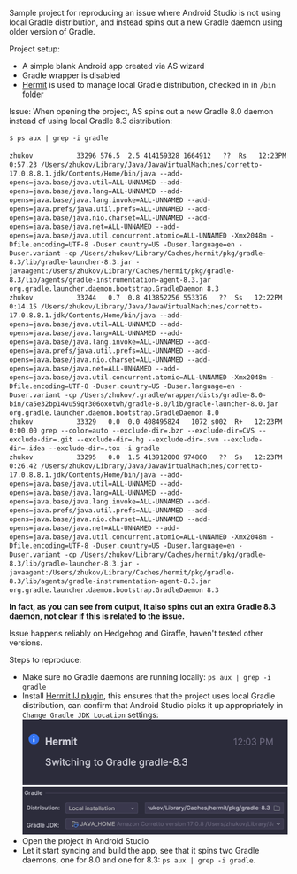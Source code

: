Sample project for reproducing an issue where Android Studio is not using local Gradle distribution,
and instead spins out a new Gradle daemon using older version of Gradle.

Project setup:
- A simple blank Android app created via AS wizard
- Gradle wrapper is disabled
- [Hermit](https://cashapp.github.io/hermit/) is used to manage local Gradle distribution, checked in in `/bin` folder

Issue:
When opening the project, AS spins out a new Gradle 8.0 daemon instead of using local Gradle 8.3 distribution:

```
$ ps aux | grep -i gradle

zhukov           33296 576.5  2.5 414159328 1664912   ??  Rs   12:23PM   0:57.23 /Users/zhukov/Library/Java/JavaVirtualMachines/corretto-17.0.8.8.1.jdk/Contents/Home/bin/java --add-opens=java.base/java.util=ALL-UNNAMED --add-opens=java.base/java.lang=ALL-UNNAMED --add-opens=java.base/java.lang.invoke=ALL-UNNAMED --add-opens=java.prefs/java.util.prefs=ALL-UNNAMED --add-opens=java.base/java.nio.charset=ALL-UNNAMED --add-opens=java.base/java.net=ALL-UNNAMED --add-opens=java.base/java.util.concurrent.atomic=ALL-UNNAMED -Xmx2048m -Dfile.encoding=UTF-8 -Duser.country=US -Duser.language=en -Duser.variant -cp /Users/zhukov/Library/Caches/hermit/pkg/gradle-8.3/lib/gradle-launcher-8.3.jar -javaagent:/Users/zhukov/Library/Caches/hermit/pkg/gradle-8.3/lib/agents/gradle-instrumentation-agent-8.3.jar org.gradle.launcher.daemon.bootstrap.GradleDaemon 8.3
zhukov           33244   0.7  0.8 413852256 553376   ??  Ss   12:22PM   0:14.15 /Users/zhukov/Library/Java/JavaVirtualMachines/corretto-17.0.8.8.1.jdk/Contents/Home/bin/java --add-opens=java.base/java.util=ALL-UNNAMED --add-opens=java.base/java.lang=ALL-UNNAMED --add-opens=java.base/java.lang.invoke=ALL-UNNAMED --add-opens=java.prefs/java.util.prefs=ALL-UNNAMED --add-opens=java.base/java.nio.charset=ALL-UNNAMED --add-opens=java.base/java.net=ALL-UNNAMED --add-opens=java.base/java.util.concurrent.atomic=ALL-UNNAMED -Xmx2048m -Dfile.encoding=UTF-8 -Duser.country=US -Duser.language=en -Duser.variant -cp /Users/zhukov/.gradle/wrapper/dists/gradle-8.0-bin/ca5e32bp14vu59qr306oxotwh/gradle-8.0/lib/gradle-launcher-8.0.jar org.gradle.launcher.daemon.bootstrap.GradleDaemon 8.0
zhukov           33329   0.0  0.0 408495824   1072 s002  R+   12:23PM   0:00.00 grep --color=auto --exclude-dir=.bzr --exclude-dir=CVS --exclude-dir=.git --exclude-dir=.hg --exclude-dir=.svn --exclude-dir=.idea --exclude-dir=.tox -i gradle
zhukov           33295   0.0  1.5 413912000 974800   ??  Ss   12:23PM   0:26.42 /Users/zhukov/Library/Java/JavaVirtualMachines/corretto-17.0.8.8.1.jdk/Contents/Home/bin/java --add-opens=java.base/java.util=ALL-UNNAMED --add-opens=java.base/java.lang=ALL-UNNAMED --add-opens=java.base/java.lang.invoke=ALL-UNNAMED --add-opens=java.prefs/java.util.prefs=ALL-UNNAMED --add-opens=java.base/java.nio.charset=ALL-UNNAMED --add-opens=java.base/java.net=ALL-UNNAMED --add-opens=java.base/java.util.concurrent.atomic=ALL-UNNAMED -Xmx2048m -Dfile.encoding=UTF-8 -Duser.country=US -Duser.language=en -Duser.variant -cp /Users/zhukov/Library/Caches/hermit/pkg/gradle-8.3/lib/gradle-launcher-8.3.jar -javaagent:/Users/zhukov/Library/Caches/hermit/pkg/gradle-8.3/lib/agents/gradle-instrumentation-agent-8.3.jar org.gradle.launcher.daemon.bootstrap.GradleDaemon 8.3
```

**In fact, as you can see from output, it also spins out an extra Gradle 8.3 daemon, not clear if this is related to the issue.**

Issue happens reliably on Hedgehog and Giraffe, haven't tested other versions.

Steps to reproduce:

- Make sure no Gradle daemons are running locally: `ps aux | grep -i gradle`
- Install [Hermit IJ plugin](https://plugins.jetbrains.com/plugin/16882-hermit), this ensures that the project uses local Gradle distribution, can confirm that Android Studio picks it up appropriately in `Change Gradle JDK Location` settings:
![image](hermit-plugin.png)
![image](gradle-jdk-location.png)
- Open the project in Android Studio
- Let it start syncing and build the app, see that it spins two Gradle daemons, one for 8.0 and one for 8.3: `ps aux | grep -i gradle`.

